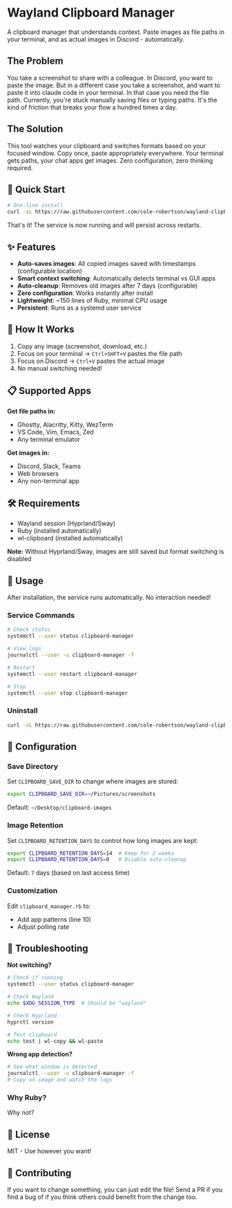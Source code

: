 # Wayland Clipboard Manager

A clipboard manager that understands context. Paste images as file paths in your terminal, and as actual images in Discord - automatically.

## The Problem

You take a screenshot to share with a colleague. In Discord, you want to paste the image. But in a different case you take a screenshot, and want to paste it into claude code in your terminal. In that case you need the file path. Currently, you're stuck manually saving files or typing paths. It's the kind of friction that breaks your flow a hundred times a day.

## The Solution

This tool watches your clipboard and switches formats based on your focused window. Copy once, paste appropriately everywhere. Your terminal gets paths, your chat apps get images. Zero configuration, zero thinking required.

## 🚀 Quick Start

```bash
# One-line install
curl -sL https://raw.githubusercontent.com/cole-robertson/wayland-clipboard-manager/main/install.sh | bash
```

That's it! The service is now running and will persist across restarts.

## ✨ Features

- **Auto-saves images**: All copied images saved with timestamps (configurable location)
- **Smart context switching**: Automatically detects terminal vs GUI apps
- **Auto-cleanup**: Removes old images after 7 days (configurable)
- **Zero configuration**: Works instantly after install
- **Lightweight**: ~150 lines of Ruby, minimal CPU usage
- **Persistent**: Runs as a systemd user service

## 🎯 How It Works

1. Copy any image (screenshot, download, etc.)
2. Focus on your terminal → `Ctrl+SHFT+V` pastes the file path
3. Focus on Discord → `Ctrl+V` pastes the actual image
4. No manual switching needed!

## 📋 Supported Apps

**Get file paths in:**
- Ghostty, Alacritty, Kitty, WezTerm
- VS Code, Vim, Emacs, Zed
- Any terminal emulator

**Get images in:**
- Discord, Slack, Teams
- Web browsers
- Any non-terminal app

## 🛠️ Requirements

- Wayland session (Hyprland/Sway)
- Ruby (installed automatically)
- wl-clipboard (installed automatically)

**Note:** Without Hyprland/Sway, images are still saved but format switching is disabled

## 📌 Usage

After installation, the service runs automatically. No interaction needed!

### Service Commands
```bash
# Check status
systemctl --user status clipboard-manager

# View logs
journalctl --user -u clipboard-manager -f

# Restart
systemctl --user restart clipboard-manager

# Stop
systemctl --user stop clipboard-manager
```

### Uninstall
```bash
curl -sL https://raw.githubusercontent.com/cole-robertson/wayland-clipboard-manager/main/uninstall.sh | bash
```

## 🔧 Configuration

### Save Directory
Set `CLIPBOARD_SAVE_DIR` to change where images are stored:

```bash
export CLIPBOARD_SAVE_DIR=~/Pictures/screenshots
```

Default: `~/Desktop/clipboard-images`

### Image Retention
Set `CLIPBOARD_RETENTION_DAYS` to control how long images are kept:

```bash
export CLIPBOARD_RETENTION_DAYS=14  # Keep for 2 weeks
export CLIPBOARD_RETENTION_DAYS=0   # Disable auto-cleanup
```

Default: `7` days (based on last access time)

### Customization

Edit `clipboard_manager.rb` to:
- Add app patterns (line 10)
- Adjust polling rate

## 🐛 Troubleshooting

**Not switching?**
```bash
# Check if running
systemctl --user status clipboard-manager

# Check Wayland
echo $XDG_SESSION_TYPE  # Should be "wayland"

# Check Hyprland
hyprctl version

# Test clipboard
echo test | wl-copy && wl-paste
```

**Wrong app detection?**
```bash
# See what window is detected
journalctl --user -u clipboard-manager -f
# Copy an image and watch the logs
```

### Why Ruby?
Why not?

## 📄 License

MIT - Use however you want!

## 🤝 Contributing
If you want to change something, you can just edit the file! Send a PR if you find a bug of if you think others could benefit from the change too.
